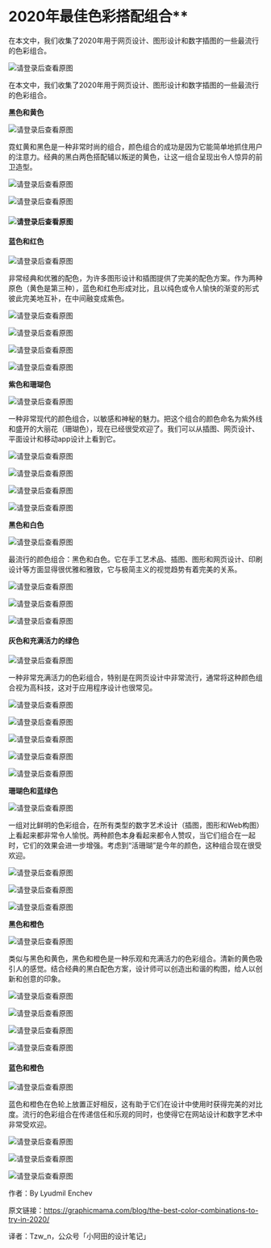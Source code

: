 # 2020年最佳色彩搭配组合**

在本文中，我们收集了2020年用于网页设计、图形设计和数字插图的一些最流行的色彩组合。

![请登录后查看原图](https://img.ui.cn/data/file/8/6/6/2873668.png)

在本文中，我们收集了2020年用于网页设计、图形设计和数字插图的一些最流行的色彩组合。

**黑色和黄色**

![请登录后查看原图](https://img.ui.cn/data/file/3/7/6/2873673.jpg)

霓虹黄和黑色是一种非常时尚的组合，颜色组合的成功是因为它能简单地抓住用户的注意力。经典的黑白两色搭配辅以叛逆的黄色，让这一组合呈现出令人惊异的前卫造型。

![请登录后查看原图](https://img.ui.cn/data/file/5/7/6/2873675.jpg)

 ![请登录后查看原图](https://img.ui.cn/data/file/7/7/6/2873677.jpg)

#### ![请登录后查看原图](https://img.ui.cn/data/file/9/7/6/2873679.jpg)

#### 

#### **蓝色和红色**

![请登录后查看原图](https://img.ui.cn/data/file/8/8/6/2873688.jpg)

非常经典和优雅的配色，为许多图形设计和插图提供了完美的配色方案。作为两种原色（黄色是第三种），蓝色和红色形成对比，且以纯色或令人愉快的渐变的形式彼此完美地互补，在中间融变成紫色。

![请登录后查看原图](https://img.ui.cn/data/file/9/8/6/2873689.jpg)

![请登录后查看原图](https://img.ui.cn/data/file/2/9/6/2873692.jpg)

![请登录后查看原图](https://img.ui.cn/data/file/4/9/6/2873694.jpg)

![请登录后查看原图](https://img.ui.cn/data/file/6/9/6/2873696.jpg)

 

**紫色和珊瑚色**

![请登录后查看原图](https://img.ui.cn/data/file/7/9/6/2873697.jpg)

一种非常现代的颜色组合，以敏感和神秘的魅力。把这个组合的颜色命名为紫外线和盛开的大丽花（珊瑚色），现在已经很受欢迎了。我们可以从插图、网页设计、平面设计和移动app设计上看到它。

![请登录后查看原图](https://img.ui.cn/data/file/3/0/7/2873703.jpg)

![请登录后查看原图](https://img.ui.cn/data/file/5/0/7/2873705.jpg)

![请登录后查看原图](https://img.ui.cn/data/file/6/0/7/2873706.jpg)

![请登录后查看原图](https://img.ui.cn/data/file/7/0/7/2873707.jpg)

**黑色和白色**

![请登录后查看原图](https://img.ui.cn/data/file/8/0/7/2873708.jpg)

最流行的颜色组合：黑色和白色。它在手工艺术品、插图、图形和网页设计、印刷设计等方面显得很优雅和雅致，它与极简主义的视觉趋势有着完美的关系。

![请登录后查看原图](https://img.ui.cn/data/file/9/0/7/2873709.jpg)

![请登录后查看原图](https://img.ui.cn/data/file/0/1/7/2873710.jpg)

![请登录后查看原图](https://img.ui.cn/data/file/3/1/7/2873713.jpg)

 

#### **灰色和充满活力的绿色**

![请登录后查看原图](https://img.ui.cn/data/file/4/1/7/2873714.jpg)

一种非常充满活力的色彩组合，特别是在网页设计中非常流行，通常将这种颜色组合视为高科技，这对于应用程序设计也很常见。

![请登录后查看原图](https://img.ui.cn/data/file/5/1/7/2873715.jpg)

![请登录后查看原图](https://img.ui.cn/data/file/6/1/7/2873716.jpg)

![请登录后查看原图](https://img.ui.cn/data/file/7/1/7/2873717.jpg)

![请登录后查看原图](https://img.ui.cn/data/file/8/1/7/2873718.jpg)

![请登录后查看原图](https://img.ui.cn/data/file/0/2/7/2873720.jpg)

 

**珊瑚色和蓝绿色**

![请登录后查看原图](https://img.ui.cn/data/file/9/1/7/2873719.jpg)

一组对比鲜明的色彩组合，在所有类型的数字艺术设计（插图，图形和Web构图）上看起来都非常令人愉悦。两种颜色本身看起来都令人赞叹，当它们组合在一起时，它们的效果会进一步增强。考虑到“活珊瑚”是今年的颜色，这种组合现在很受欢迎。

![请登录后查看原图](https://img.ui.cn/data/file/1/2/7/2873721.jpg)

![请登录后查看原图](https://img.ui.cn/data/file/2/2/7/2873722.jpg)

![请登录后查看原图](https://img.ui.cn/data/file/3/2/7/2873723.jpg)

 

 **黑色和橙色**

![请登录后查看原图](https://img.ui.cn/data/file/4/2/7/2873724.jpg)

类似与黑色和黄色，黑色和橙色是一种乐观和充满活力的色彩组合。清新的黄色吸引人的感觉。结合经典的黑白配色方案，设计师可以创造出和谐的构图，给人以创新和创意的印象。

![请登录后查看原图](https://img.ui.cn/data/file/5/2/7/2873725.jpg)

![请登录后查看原图](https://img.ui.cn/data/file/6/2/7/2873726.jpg)

![请登录后查看原图](https://img.ui.cn/data/file/7/2/7/2873727.jpg)

![请登录后查看原图](https://img.ui.cn/data/file/8/2/7/2873728.jpg)

#### **蓝色和橙色**

![请登录后查看原图](https://img.ui.cn/data/file/1/3/7/2873731.jpg)

蓝色和橙色在色轮上放置正好相反，这有助于它们在设计中使用时获得完美的对比度。流行的色彩组合在传递信任和乐观的同时，也使得它在网站设计和数字艺术中非常受欢迎。

![请登录后查看原图](https://img.ui.cn/data/file/2/3/7/2873732.jpg)

![请登录后查看原图](https://img.ui.cn/data/file/8/3/7/2873738.jpg)

![请登录后查看原图](https://img.ui.cn/data/file/9/3/7/2873739.jpg)

作者：By Lyudmil Enchev

原文链接：https://graphicmama.com/blog/the-best-color-combinations-to-try-in-2020/

译者：Tzw_n，公众号「小阿田的设计笔记」